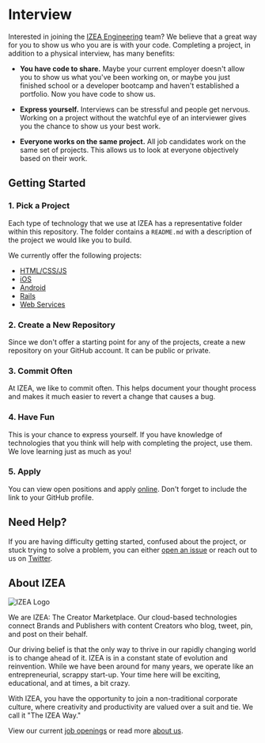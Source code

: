 # Interview

Interested in joining the [IZEA Engineering][izea] team? We believe that a great
way for you to show us who you are is with your code. Completing a project, in
addition to a physical interview, has many benefits:

- **You have code to share.** Maybe your current employer doesn't allow you to
  show us what you've been working on, or maybe you just finished school or a
  developer bootcamp and haven't established a portfolio. Now you have code to
  show us.

- **Express yourself.** Interviews can be stressful and people get nervous.
  Working on a project without the watchful eye of an interviewer gives you the
  chance to show us your best work.

- **Everyone works on the same project.** All job candidates work on the same
  set of projects. This allows us to look at everyone objectively based on
  their work.

## Getting Started

### 1. Pick a Project

Each type of technology that we use at IZEA has a representative folder within
this repository. The folder contains a `README.md` with a description of the
project we would like you to build.

We currently offer the following projects:

- [HTML/CSS/JS](front_end)
- [iOS](ios)
- [Android](android)
- [Rails](rails)
- [Web Services](web_services)

### 2. Create a New Repository

Since we don't offer a starting point for any of the projects, create a new
repository on your GitHub account. It can be public or private.

### 3. Commit Often

At IZEA, we like to commit often. This helps document your thought process and
makes it much easier to revert a change that causes a bug.

### 4. Have Fun

This is your chance to express yourself. If you have knowledge of technologies
that you think will help with completing the project, use them. We love learning
just as much as you!

### 5. Apply

You can view open positions and apply [online][apply]. Don't forget to include
the link to your GitHub profile.

## Need Help?

If you are having difficulty getting started, confused about the project, or
stuck trying to solve a problem, you can either [open an issue][open-issue] or
reach out to us on [Twitter][twitter].

## About IZEA

![IZEA Logo](http://qa2.izea.com/wp-content/uploads/2015/09/izea-sml.png)

We are IZEA: The Creator Marketplace. Our cloud-based technologies connect
Brands and Publishers with content Creators who blog, tweet, pin, and post on
their behalf.

Our driving belief is that the only way to thrive in our rapidly changing world
is to change ahead of it. IZEA is in a constant state of evolution and
reinvention. While we have been around for many years, we operate like an
entrepreneurial, scrappy start-up. Your time here will be exciting, educational,
and at times, a bit crazy.

With IZEA, you have the opportunity to join a non-traditional corporate culture,
where creativity and productivity are valued over a suit and tie. We call it
"The IZEA Way."

View our current [job openings][apply] or read more [about us][about-us].

[about-us]: http://corp.izea.com/
[apply]: http://corp.izea.com/company/careers/apply-to-join-izea/
[izea]: https://izea.com/
[open-issue]: https://github.com/IZEA/interview/issues
[twitter]: https://twitter.com/izeaengineering
